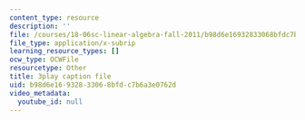```yaml
---
content_type: resource
description: ''
file: /courses/18-06sc-linear-algebra-fall-2011/b98d6e16932833068bfdc7b6a3e0762d_nHlE7EgJFds.srt
file_type: application/x-subrip
learning_resource_types: []
ocw_type: OCWFile
resourcetype: Other
title: 3play caption file
uid: b98d6e16-9328-3306-8bfd-c7b6a3e0762d
video_metadata:
  youtube_id: null
---
```

